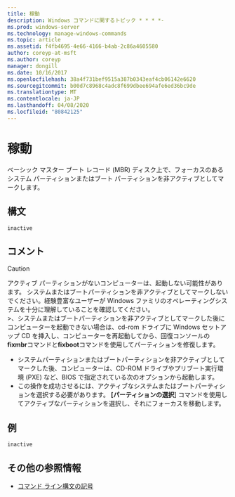 ```yaml
---
title: 稼動
description: Windows コマンドに関するトピック * * * *-
ms.prod: windows-server
ms.technology: manage-windows-commands
ms.topic: article
ms.assetid: f4fb4695-4e66-4166-b4ab-2c86a4605580
author: coreyp-at-msft
ms.author: coreyp
manager: dongill
ms.date: 10/16/2017
ms.openlocfilehash: 38a4f731bef9515a387b0343eaf4cb06142e6620
ms.sourcegitcommit: b00d7c8968c4adc8f699dbee694afe6ed36bc9de
ms.translationtype: MT
ms.contentlocale: ja-JP
ms.lasthandoff: 04/08/2020
ms.locfileid: "80842125"
---
```

# <a name="inactive"></a>稼動



ベーシック マスター ブート レコード (MBR) ディスク上で、フォーカスのあるシステム パーティションまたはブート パーティションを非アクティブとしてマークします。

## <a name="syntax"></a>構文

```
inactive
```

## <a name="remarks"></a>コメント

> [!CAUTION]
> アクティブ パーティションがないコンピューターは、起動しない可能性があります。 システムまたはブートパーティションを非アクティブとしてマークしないでください。経験豊富なユーザーが Windows ファミリのオペレーティングシステムを十分に理解していることを確認してください。</br>>、システムまたはブートパーティションを非アクティブとしてマークした後にコンピューターを起動できない場合は、cd-rom ドライブに Windows セットアップ CD を挿入し、コンピューターを再起動してから、回復コンソールの**fixmbr**コマンドと**fixboot**コマンドを使用してパーティションを修復します。
> -   システムパーティションまたはブートパーティションを非アクティブとしてマークした後、コンピューターは、CD-ROM ドライブやプリブート実行環境 (PXE) など、BIOS で指定されている次のオプションから起動します。
> -   この操作を成功させるには、アクティブなシステムまたはブートパーティションを選択する必要があります。 **[パーティションの選択**] コマンドを使用してアクティブなパーティションを選択し、それにフォーカスを移動します。

## <a name="examples"></a><a name=BKMK_examples></a>例

```
inactive
```

## <a name="additional-references"></a>その他の参照情報

- [コマンド ライン構文の記号](command-line-syntax-key.md)

